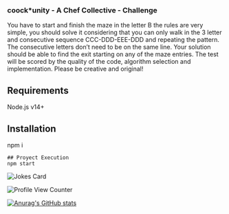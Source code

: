 ### coock*unity - A Chef Collective - Challenge

You have to start and finish the maze in the letter B
the rules are very simple, you should solve it considering that you can only walk in the 3 letter and 
consecutive sequence CCC-DDD-EEE-DDD and repeating the pattern. 
The consecutive letters don’t need to be on the same line. Your solution should be able to find the exit starting on any of the maze entries.
The test will be scored by the quality of the code, algorithm selection and implementation.
Please be creative and original!

## Requirements
Node.js v14+

## Installation
npm i
```
## Proyect Execution
npm start
```
![Jokes Card](https://readme-jokes.vercel.app/api)

![Profile View Counter](https://komarev.com/ghpvc/?username=Tanu-N-Prabhu)


[![Anurag's GitHub stats](https://github-readme-stats.vercel.app/api?username=kNightRunner)](https://github.com/anuraghazra/github-readme-stats)

